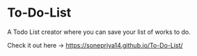 # To-Do-List

A Todo List creator where you can save your list of works to do.

Check it out here ->  https://sonepriya14.github.io/To-Do-List/
